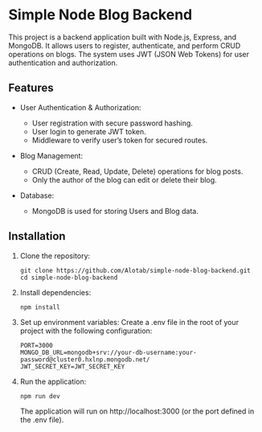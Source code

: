 # Simple Node Blog Backend

This project is a backend application built with Node.js, Express, and MongoDB. It allows users to register, authenticate, and perform CRUD operations on blogs. The system uses JWT (JSON Web Tokens) for user authentication and authorization.

## Features

- User Authentication & Authorization:

  - User registration with secure password hashing.
  - User login to generate JWT token.
  - Middleware to verify user’s token for secured routes.

- Blog Management:

  - CRUD (Create, Read, Update, Delete) operations for blog posts.
  - Only the author of the blog can edit or delete their blog.

- Database:
  - MongoDB is used for storing Users and Blog data.

## Installation

1.  Clone the repository:
    ```
    git clone https://github.com/Alotab/simple-node-blog-backend.git
    cd simple-node-blog-backend
    ```
2.  Install dependencies:

    ```
    npm install
    ```

3.  Set up environment variables:
    Create a .env file in the root of your project with the following configuration:
    ```
    PORT=3000
    MONGO_DB_URL=mongodb+srv://your-db-username:your-password@cluster0.hxlnp.mongodb.net/
    JWT_SECRET_KEY=JWT_SECRET_KEY
    ```
4.  Run the application:
    ```
    npm run dev
    ```
    The application will run on http://localhost:3000 (or the port defined in the .env file).
